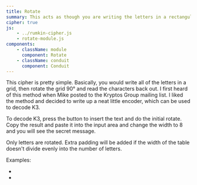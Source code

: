```yaml
---
title: Rotate
summary: This acts as though you are writing the letters in a rectangular grid and then rotating the grid to the left or right 90°
cipher: true
js:
    - ../rumkin-cipher.js
    - rotate-module.js
components:
    - className: module
      component: Rotate
    - className: conduit
      component: Conduit
---
```



This cipher is pretty simple.  Basically, you would write all of the letters in a grid, then rotate the grid 90&deg; and read the characters back out.  I first heard of this method when Mike posted to the Kryptos Group mailing list.  I liked the method and decided to write up a neat little encoder, which can be used to decode K3.

To decode K3, press the button to insert the text and do the initial rotate. Copy the result and paste it into the input area and change the width to 8 and you will see the secret message.

Only letters are rotated. Extra padding will be added if the width of the table doesn't divide evenly into the number of letters.

Examples:

- <span class="conduit" data-label="Kryptos K3" data-topic="rotate" data-payload-direction="CLOCKWISE" data-payload-alphabet="English" data-payload-width="24" data-payload-input="ENDyaHrOHNLSRHEOCPTEOIBIDYSHNAIA
CHTNREYULDSLLSLLNOHSNOSMRWXMNE
TPRNGATIHNRARPESLNNELEBLPIIACAE
WMTWNDITEENRAHCTENEUDRETNHAEOE
TFOLSEDTIWENHAEIOYTEYQHEENCTAYCR
EIFTBRSPAMHHEWENATAMATEGYEERLB
TEEFOASFIOTUETUAEOTOARMAEERTNRTI
BSEDDNIAAHTTMSTEWPIEROAGRIEWFEB
AECTDDHILCEIHSITEGOEAOSDDRYDLORIT
RKLMLEHAGTDHARDPNEOHMGFMFEUHE
ECDMRIPFEIMEHNLSSTTRTVDOHW?"></span>
- <span class="conduit" data-label="Kryptos K3 With Spaces" data-topic="rotate" data-payload-direction="CLOCKWISE" data-payload-alphabet="English" data-payload-width="24" data-payload-input="ENDYAH ROHNLSRHEO CPTEOI BID YSHNAIA CH TNREYUL DSLLSL LNOH SNOSMRWXMN ETP RNGAT IHNR AR PES LNNELEB LPI IACAEWM TWND ITEENRAHC TENEU D RETN H AEOE TFOLSE DT IWE NHAEI OYTE YQHE ENCTAY CRE IFTB RSPAMHHE WEN ATAM A TEGYEE R LBTEEFOA SFI OTUETU AEO TOARMA EE RTN RTI BSE DDNIAAHT TMST EWP IEROAGR IEWFEB AEC TDDHI LC EIHSITE GOE AOSDDRYDL ORITRKL ML EHA GTDH ARDPNE OHMGFMF EUHE ECD MRIP F EIM EHN LSS TTRTVDOH W (?)"></span>

<div class="module"></div>
